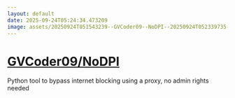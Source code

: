 ```yaml
---
layout: default
date: 2025-09-24T05:24:34.473209
image: assets/20250924T051543239--GVCoder09--NoDPI--20250924T052339735--cropped.png
---
```


# [GVCoder09/NoDPI](https://github.com/GVCoder09/NoDPI)

Python tool to bypass internet blocking using a proxy, no admin rights needed
